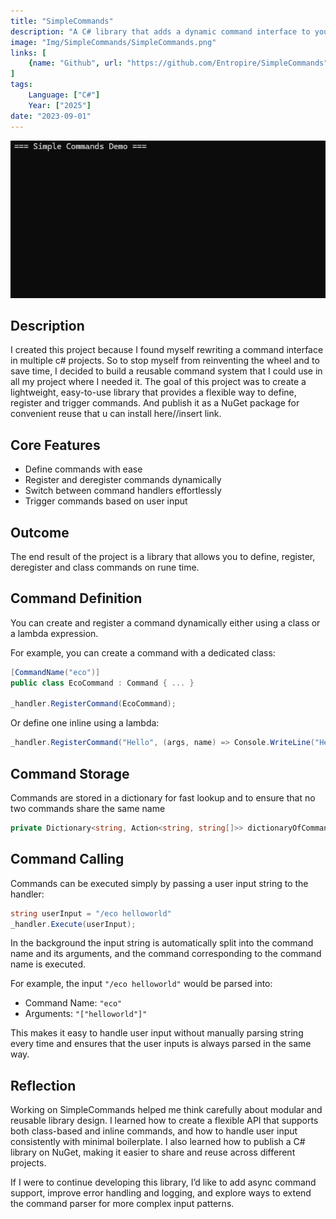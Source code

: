 ```yaml
---
title: "SimpleCommands"
description: "A C# library that adds a dynamic command interface to your project."
image: "Img/SimpleCommands/SimpleCommands.png"
links: [
    {name: "Github", url: "https://github.com/Entropire/SimpleCommands"}
]
tags:
    Language: ["C#"]
    Year: ["2025"]
date: "2023-09-01"
---
```


![Example GIF](./Img/SimpleCommands/Example.gif)

## Description
I created this project because I found myself rewriting a command interface in multiple c# projects.
So to stop myself from reinventing the wheel and to save time, I decided to build a reusable command system that I could use in all my project where I needed it.
The goal of this project was to create a lightweight, easy-to-use library that provides a flexible way to define, register and trigger commands.
And publish it as a NuGet package for convenient reuse that u can install here//insert link.

## Core Features
- Define commands with ease
- Register and deregister commands dynamically
- Switch between command handlers effortlessly
- Trigger commands based on user input

## Outcome
The end result of the project is a library that allows you to define, register, deregister and class commands on rune time.

## Command Definition
You can create and register a command dynamically either using a class or a lambda expression.

For example, you can create a command with a dedicated class:
```cs
[CommandName("eco")]
public class EcoCommand : Command { ... }

_handler.RegisterCommand(EcoCommand);
```

Or define one inline using a lambda:
```cs
_handler.RegisterCommand("Hello", (args, name) => Console.WriteLine("Hello"));
```

## Command Storage
Commands are stored in a dictionary for fast lookup and to ensure that no two commands share the same name
```cs
private Dictionary<string, Action<string, string[]>> dictionaryOfCommands = new(StringComparer.OrdinalIgnoreCase);
```

## Command Calling
Commands can be executed simply by passing a user input string to the handler:
```cs
string userInput = "/eco helloworld"
_handler.Execute(userInput);
``` 
In the background the input string is automatically split into the command name and its arguments,
and the command corresponding to the command name is executed. 

For example, the input ```"/eco helloworld"``` would be parsed into:
- Command Name: ```"eco"```
- Arguments: ```"["helloworld"]"``` 

This makes it easy to handle user input without manually parsing string every time and ensures that the user inputs is always parsed in the same way.

## Reflection
Working on SimpleCommands helped me think carefully about modular and reusable library design.
I learned how to create a flexible API that supports both class-based and inline commands, and how to handle user input consistently with minimal boilerplate.
I also learned how to publish a C# library on NuGet, making it easier to share and reuse across different projects.

If I were to continue developing this library, I’d like to add async command support, 
improve error handling and logging, 
and explore ways to extend the command parser for more complex input patterns.